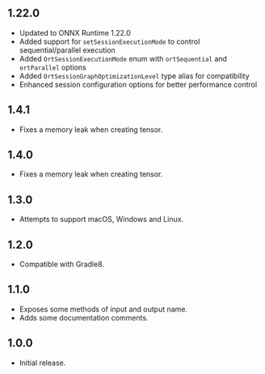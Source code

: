 ## 1.22.0

* Updated to ONNX Runtime 1.22.0
* Added support for `setSessionExecutionMode` to control sequential/parallel execution
* Added `OrtSessionExecutionMode` enum with `ortSequential` and `ortParallel` options
* Added `OrtSessionGraphOptimizationLevel` type alias for compatibility
* Enhanced session configuration options for better performance control

## 1.4.1

* Fixes a memory leak when creating tensor.

## 1.4.0

* Fixes a memory leak when creating tensor.

## 1.3.0

* Attempts to support macOS, Windows and Linux.

## 1.2.0

* Compatible with Gradle8.

## 1.1.0

* Exposes some methods of input and output name.
* Adds some documentation comments.

## 1.0.0

* Initial release.
